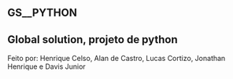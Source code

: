 GS__PYTHON
----------------------------------------------------------------------------------------------------------------------------------------------
Global solution, projeto de python
----------------------------------------------------------------------------------------------------------------------------------------------
Feito por: Henrique Celso, Alan de Castro, Lucas Cortizo, Jonathan Henrique e Davis Junior
